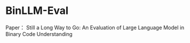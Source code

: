 # BinLLM-Eval
Paper： Still a Long Way to Go: An Evaluation of Large Language Model in Binary Code Understanding
